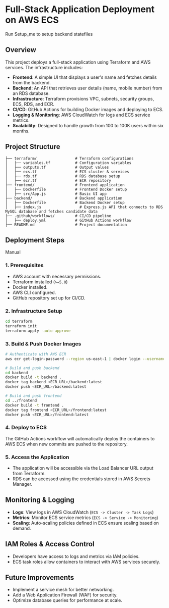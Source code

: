 # Full-Stack Application Deployment on AWS ECS
Run Setup_me to setup backend statefiles

## Overview
This project deploys a full-stack application using Terraform and AWS services. The infrastructure includes:
- **Frontend**: A simple UI that displays a user's name and fetches details from the backend.
- **Backend**: An API that retrieves user details (name, mobile number) from an RDS database.
- **Infrastructure**: Terraform provisions VPC, subnets, security groups, ECS, RDS, and ECR.
- **CI/CD**: GitHub Actions for building Docker images and deploying to ECS.
- **Logging & Monitoring**: AWS CloudWatch for logs and ECS service metrics.
- **Scalability**: Designed to handle growth from 100 to 100K users within six months.

## Project Structure
```
├── terraform/                 # Terraform configurations
│   ├── variables.tf           # Configuration variables
│   ├── outputs.tf             # Output values
│   ├── ecs.tf                 # ECS cluster & services
│   ├── rds.tf                 # RDS database setup
│   ├── ecr.tf                 # ECR repository
├── frontend/                  # Frontend application
│   ├── Dockerfile             # Frontend Docker setup
│   ├── src/App.js             # Basic UI app
├── backend/                   # Backend application
│   ├── Dockerfile             # Backend Docker setup
│   ├── index.js                 # Express.js API that connects to RDS MySQL database and fetches candidate data
├── .github/workflows/         # CI/CD pipeline
│   ├── deploy.yml             # GitHub Actions workflow
├── README.md                  # Project documentation
```

## Deployment Steps


Manual
### 1. Prerequisites
- AWS account with necessary permissions.
- Terraform installed (`>=5.0`)
- Docker installed.
- AWS CLI configured.
- GitHub repository set up for CI/CD.

### 2. Infrastructure Setup
```sh
cd terraform
terraform init
terraform apply -auto-approve
```

### 3. Build & Push Docker Images
```sh
# Authenticate with AWS ECR
aws ecr get-login-password --region us-east-1 | docker login --username AWS --password-stdin <ECR_URL>

# Build and push backend
cd backend
docker build -t backend .
docker tag backend <ECR_URL>/backend:latest
docker push <ECR_URL>/backend:latest

# Build and push frontend
cd ../frontend
docker build -t frontend .
docker tag frontend <ECR_URL>/frontend:latest
docker push <ECR_URL>/frontend:latest
```

### 4. Deploy to ECS
The GitHub Actions workflow will automatically deploy the containers to AWS ECS when new commits are pushed to the repository.

### 5. Access the Application
- The application will be accessible via the Load Balancer URL output from Terraform.
- RDS can be accessed using the credentials stored in AWS Secrets Manager.

## Monitoring & Logging
- **Logs**: View logs in AWS CloudWatch (`ECS -> Cluster -> Task Logs`)
- **Metrics**: Monitor ECS service metrics (`ECS -> Service -> Monitoring`)
- **Scaling**: Auto-scaling policies defined in ECS ensure scaling based on demand.

## IAM Roles & Access Control
- Developers have access to logs and metrics via IAM policies.
- ECS task roles allow containers to interact with AWS services securely.

## Future Improvements
- Implement a service mesh for better networking.
- Add a Web Application Firewall (WAF) for security.
- Optimize database queries for performance at scale.

